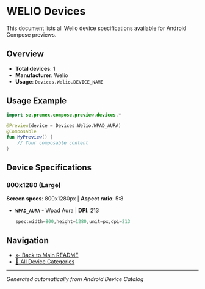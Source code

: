 # WELIO Devices

This document lists all Welio device specifications available for Android Compose previews.

## Overview

- **Total devices**: 1
- **Manufacturer**: Welio
- **Usage**: `Devices.Welio.DEVICE_NAME`

## Usage Example

```kotlin
import se.premex.compose.preview.devices.*

@Preview(device = Devices.Welio.WPAD_AURA)
@Composable
fun MyPreview() {
    // Your composable content
}
```

## Device Specifications

### 800x1280 (Large)

**Screen specs**: 800x1280px | **Aspect ratio**: 5:8

- **`WPAD_AURA`** - Wpad Aura | **DPI**: 213
  ```kotlin
  spec:width=800,height=1280,unit=px,dpi=213
  ```

## Navigation

- [← Back to Main README](../../README.md)
- [📱 All Device Categories](../README.md)

---
*Generated automatically from Android Device Catalog*
